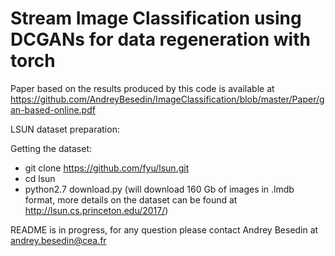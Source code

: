 # Stream Image Classification using DCGANs for data regeneration with torch

Paper based on the results produced by this code is available at https://github.com/AndreyBesedin/ImageClassification/blob/master/Paper/gan-based-online.pdf

LSUN dataset preparation:

Getting the dataset:
- git clone https://github.com/fyu/lsun.git
- cd lsun
- python2.7 download.py (will download 160 Gb of images in .lmdb format, more details on the dataset can be found at http://lsun.cs.princeton.edu/2017/) 

README is in progress, for any question please contact Andrey Besedin at andrey.besedin@cea.fr 
